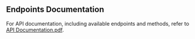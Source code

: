 ## Endpoints Documentation

For API documentation, including available endpoints and methods, refer to [API Documentation.pdf](https://github.com/TGDRangaka/Java-EE-Assignment-POS/blob/main/API%20Documentation.pdf).
